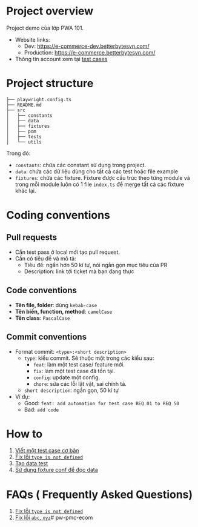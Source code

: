 # Project overview
Project demo của lớp PWA 101.
- Website links:
    - Dev: https://e-commerce-dev.betterbytesvn.com/
    - Production: https://e-commerce.betterbytesvn.com/
- Thông tin account xem tại [test cases](https://docs.google.com/spreadsheets/d/1DDxpG0166uWsIr-CgcFMpfQB4v_x8W4aUQMxhCokS9I/edit?gid=1181705672#gid=1181705672&range=A2)

# Project structure
```
├── playwright.config.ts
├── README.md
├── src
│   ├── constants
│   ├── data
│   ├── fixtures
│   ├── pom
│   ├── tests
│   └── utils
```
Trong đó:
- `constants`: chứa các constant sử dụng trong project.
- `data`: chứa các dữ liệu dùng cho tất cả các test hoặc file example
- `fixtures`: chứa các fixture. Fixture được cấu trúc theo từng module và trong mỗi module luôn có 1 file `index.ts` để merge tất cả các fixture khác lại.

# Coding conventions
## Pull requests
- Cần test pass ở local mới tạo pull request.
- Cần có tiêu đề và mô tả:
    - Tiêu đề: ngắn hơn 50 kí tự, nói ngắn gọn mục tiêu của PR
    - Description: link tới ticket mà bạn đang thực

## Code conventions
- **Tên file, folder**: dùng `kebab-case`
- **Tên biến, function, method**: `camelCase`
- **Tên class**: `PascalCase`

## Commit conventions
- Format commit: `<type>:<short description>`
    - `type`: kiểu commit. Sẽ thuộc một trong các kiểu sau:
        - `feat`: làm một test case/ feature mới.
        - `fix`: làm một test case đã tồn tại.
        - `config`: update một config.
        - `chore`: sửa các lỗi lặt vặt, sai chính tả.
    - `short description`: ngắn gọn, 50 kí tự
- Ví dụ:
    - Good: `feat: add automation for test case REQ 01 to REQ 50`
    - Bad: `add code`

# How to
1. [Viết một test case cơ bản](./documentations/01-write-testcase.md)
1. [Fix lỗi `type is not defined`]()
1. [Tạo data test]()
1. [Sử dụng fixture conf để đọc data]()

# FAQs ( Frequently Asked Questions)
1. [Fix lỗi `type is not defined`]()
1. [Fix lỗi `abc`, `xyz`]()# pw-pmc-ecom
